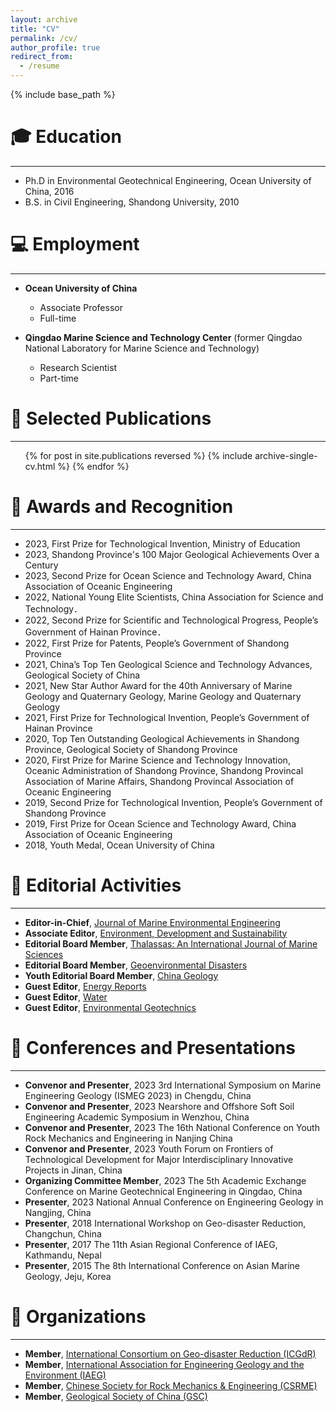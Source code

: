 ```yaml
---
layout: archive
title: "CV"
permalink: /cv/
author_profile: true
redirect_from:
  - /resume
---
```


{% include base_path %}

🎓 Education
======
------
* Ph.D in Environmental Geotechnical Engineering, Ocean University of China, 2016
* B.S. in Civil Engineering, Shandong University, 2010

💻 Employment
======
------
* **Ocean University of China**
  * Associate Professor
  * Full-time

* **Qingdao Marine Science and Technology Center** (former Qingdao National Laboratory for Marine Science and Technology)
  * Research Scientist
  * Part-time
  
📝 Selected Publications
======
------
  <ul>{% for post in site.publications reversed %}
    {% include archive-single-cv.html %}
  {% endfor %}</ul>

📝 Awards and Recognition
======
------
* 2023, First Prize for Technological Invention, Ministry of Education
* 2023, Shandong Province's 100 Major Geological Achievements Over a Century
* 2023, Second Prize for Ocean Science and Technology Award, China Association of Oceanic Engineering
* 2022, National Young Elite Scientists, China Association for Science and Technology．
* 2022, Second Prize for Scientific and Technological Progress, People’s Government of Hainan Province．
* 2022, First Prize for Patents, People’s Government of Shandong Province
* 2021, China’s Top Ten Geological Science and Technology Advances, Geological Society of China
* 2021, New Star Author Award for the 40th Anniversary of Marine Geology and Quaternary Geology, Marine Geology and Quaternary Geology
* 2021, First Prize for Technological Invention, People’s Government of Hainan Province
* 2020, Top Ten Outstanding Geological Achievements in Shandong Province, Geological Society of Shandong Province
* 2020, First Prize for Marine Science and Technology Innovation, Oceanic Administration of Shandong Province, Shandong Provincal Association of Marine Affairs, Shandong Provincal Association of Oceanic Engineering
* 2019, Second Prize for Technological Invention, People’s Government of Shandong Province
* 2019, First Prize for Ocean Science and Technology Award, China Association of Oceanic Engineering
* 2018, Youth Medal, Ocean University of China

📝 Editorial Activities
======
------
* **Editor-in-Chief**, [Journal of Marine Environmental Engineering](https://www.oldcitypublishing.com/journals/jmee-home/)
* **Associate Editor**, [Environment, Development and Sustainability](https://link.springer.com/journal/10668)
* **Editorial Board Member**, [Thalassas: An International Journal of Marine Sciences](https://link.springer.com/journal/41208)
* **Editorial Board Member**, [Geoenvironmental Disasters](https://geoenvironmental-disasters.springeropen.com/)
* **Youth Editorial Board Member**, [China Geology](https://www.sciencedirect.com/journal/china-geology)
* **Guest Editor**, [Energy Reports](https://www.sciencedirect.com/journal/energy-reports/special-issue/10LNPQPBFC5) 
* **Guest Editor**, [Water](https://www.mdpi.com/journal/water/special_issues/sediment_dynamics) 
* **Guest Editor**, [Environmental Geotechnics](https://www.icevirtuallibrary.com/toc/jenge/10/3) 

💬 Conferences and Presentations
======
------
* **Convenor and Presenter**, 2023 3rd International Symposium on Marine Engineering Geology (ISMEG 2023) in Chengdu, China
* **Convenor and Presenter**, 2023 Nearshore and Offshore Soft Soil Engineering Academic Symposium in Wenzhou, China
* **Convenor and Presenter**, 2023 The 16th National Conference on Youth Rock Mechanics and Engineering in Nanjing China
* **Convenor and Presenter**, 2023 Youth Forum on Frontiers of Technological Development for Major Interdisciplinary Innovative Projects in Jinan, China
* **Organizing Committee Member**, 2023 The 5th Academic Exchange Conference on Marine Geotechnical Engineering in Qingdao, China
* **Presenter**, 2023 National Annual Conference on Engineering Geology in Nangjing, China
* **Presenter**, 2018 International Workshop on Geo-disaster Reduction, Changchun, China
* **Presenter**, 2017 The 11th Asian Regional Conference of IAEG, Kathmandu, Nepal
* **Presenter**, 2015 The 8th International Conference on Asian Marine Geology, Jeju, Korea

💬 Organizations
======
------
* **Member**, [International Consortium on Geo-disaster Reduction (ICGdR)](http://www.icgdr.com/)
* **Member**, [International Association for Engineering Geology and the Environment (IAEG)](https://iaeg.info/)
* **Member**, [Chinese Society for Rock Mechanics & Engineering (CSRME)](http://www.csrme.com/Home/Index/index.do)
* **Member**, [Geological Society of China (GSC)](http://www.geosociety.org.cn/)
